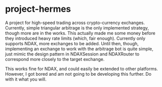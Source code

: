 # project-hermes

A project for high-speed trading across crypto-currency exchanges. Currently, simple triangular arbitrage is the only implemented strategy, though more are in the works. This actually made me some money before they introduced heavy rate limits (which, fair enough).
Currently only supports NDAX, more exchanges to be added. Until then, though, implementing an exchange to work with the arbitrage bot is quite simple, just mimic the design pattern in NDAXSession and NDAXRouter to correspond more closely to the target exchange.

This works fine for NDAX, and could easily be extended to other platforms. However, I got bored and am not going to be developing this further. Do with it what you will.
